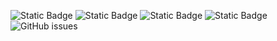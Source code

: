![Static Badge](https://img.shields.io/badge/blacklists-60-000000) ![Static Badge](https://img.shields.io/badge/blacklisted-3131591-cc0000) ![Static Badge](https://img.shields.io/badge/whitelisted-2244-00CC00) ![Static Badge](https://img.shields.io/badge/streaming_blacklist-28107-000000) ![GitHub issues](https://img.shields.io/github/issues/fabriziosalmi/blacklists)
